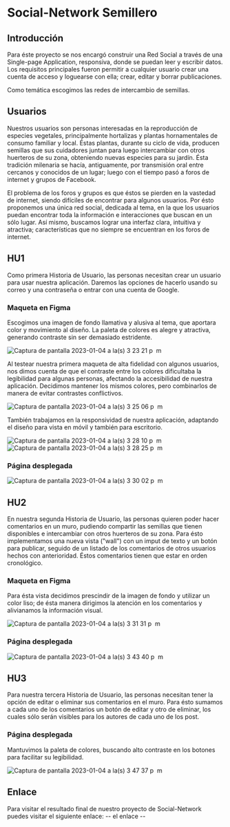 # Social-Network Semillero

## Introducción
Para éste proyecto se nos encargó construir una Red Social a través de una Single-page Application, responsiva, donde se puedan leer y escribir datos. Los requisitos principales fueron permitir a cualquier usuario crear una cuenta de acceso y loguearse con ella; crear, editar y borrar publicaciones.

Como temática escogimos las redes de intercambio de semillas.

## Usuarios
Nuestros usuarios son personas interesadas en la reproducción de especies vegetales, principalmente hortalizas y plantas hornamentales de consumo familiar y local.
Éstas plantas, durante su ciclo de vida, producen semillas que sus cuidadores juntan para luego intercambiar con otros huerteros de su zona, obteniendo nuevas especies para su jardín. Ésta tradición milenaria se hacía, antiguamente, por transmisión oral entre cercanos y conocidos de un lugar; luego con el tiempo pasó a foros de internet y grupos de Facebook.

El problema de los foros y grupos es que éstos se pierden en la vastedad de internet, siendo difíciles de encontrar para algunos usuarios. Por ésto proponemos una única red social, dedicada al tema, en la que los usuarios puedan encontrar toda la información e interacciones que buscan en un sólo lugar. Así mismo, buscamos lograr una interfaz clara, intuitiva y atractiva; características que no siempre se encuentran en los foros de internet.

## HU1
Como primera Historia de Usuario, las personas necesitan crear un usuario para usar nuestra aplicación. Daremos las opciones de hacerlo usando su correo y una contraseña o entrar con una cuenta de Google.

### Maqueta en Figma
Escogimos una imagen de fondo llamativa y alusiva al tema, que aportara color y movimiento al diseño. La paleta de colores es alegre y atractiva, generando contraste sin ser demasiado estridente.

![Captura de pantalla 2023-01-04 a la(s) 3 23 21 p  m](https://user-images.githubusercontent.com/114428069/210623826-2465f834-78fb-4ac3-a21b-e62cf32278e2.png)

Al testear nuestra primera maqueta de alta fidelidad con algunos usuarios, nos dimos cuenta de que el contraste entre los colores dificultaba la legibilidad para algunas personas, afectando la accesibilidad de nuestra aplicación. Decidimos mantener los mismos colores, pero combinarlos de manera de evitar contrastes conflictivos.

![Captura de pantalla 2023-01-04 a la(s) 3 25 06 p  m](https://user-images.githubusercontent.com/114428069/210623862-bb93cf39-bcf2-4316-a5ec-f5c92cb85a3d.png)

También trabajamos en la responsividad de nuestra aplicación, adaptando el diseño para vista en móvil y también para escritorio.

![Captura de pantalla 2023-01-04 a la(s) 3 28 10 p  m](https://user-images.githubusercontent.com/114428069/210624487-90db7314-3018-4eb2-831e-52eee77a030a.png)
![Captura de pantalla 2023-01-04 a la(s) 3 28 25 p  m](https://user-images.githubusercontent.com/114428069/210624496-5924ae43-d6c8-45e4-b8ee-205b116f45f4.png)

### Página desplegada

![Captura de pantalla 2023-01-04 a la(s) 3 30 02 p  m](https://user-images.githubusercontent.com/114428069/210624664-33b6b4ce-3a12-4d79-87fc-c6a7cd60628f.png)

## HU2
En nuestra segunda Historia de Usuario, las personas quieren poder hacer comentarios en un muro, pudiendo compartir las semillas que tienen disponibles e intercambiar con otros huerteros de su zona. 
Para ésto implementamos una nueva vista ("wall") con un imput de texto y un botón para publicar, seguido de un listado de los comentarios de otros usuarios hechos con anterioridad. Éstos comentarios tienen que estar en orden cronológico.

### Maqueta en Figma
Para ésta vista decidimos prescindir de la imagen de fondo y utilizar un color liso; de ésta manera dirigimos la atención en los comentarios y alivianamos la información visual.

![Captura de pantalla 2023-01-04 a la(s) 3 31 31 p  m](https://user-images.githubusercontent.com/114428069/210624912-0155f0e3-e274-498d-9e3e-815ac1e386f2.png)

### Página desplegada

![Captura de pantalla 2023-01-04 a la(s) 3 43 40 p  m](https://user-images.githubusercontent.com/114428069/210626885-5f6c73ec-3c2d-4c61-b8e6-9d48063bc822.png)

## HU3
Para nuestra tercera Historia de Usuario, las personas necesitan tener la opción de editar o eliminar sus comentarios en el muro. Para ésto sumamos a cada uno de los comentarios un botón de editar y otro de eliminar, los cuales sólo serán visibles para los autores de cada uno de los post.


### Página desplegada
Mantuvimos la paleta de colores, buscando alto contraste en los botones para facilitar su legibilidad.

![Captura de pantalla 2023-01-04 a la(s) 3 47 37 p  m](https://user-images.githubusercontent.com/114428069/210627535-3f76a221-f551-46f8-b12e-914de80d0f19.png) 

## Enlace
Para visitar el resultado final de nuestro proyecto de Social-Network puedes visitar el siguiente enlace:
-- el enlace -- 
